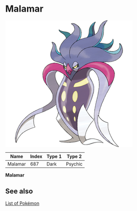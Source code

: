 # Malamar


![Malamar](images/687.png)

| **Name** | **Index** | **Type 1** | **Type 2** |
|----|----|----|----|
| Malamar | 687 | Dark | Psychic  |

**Malamar** 

## See also

[List of Pokémon](../pokemon.md)
